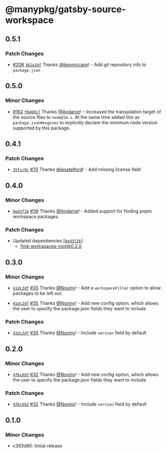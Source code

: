 # @manypkg/gatsby-source-workspace

## 0.5.1

### Patch Changes

- [#208](https://github.com/Thinkmill/manypkg/pull/208) [`361a34f`](https://github.com/Thinkmill/manypkg/commit/361a34faac94f7a954bbe00321647fc99ae76c17) Thanks [@benmccann](https://github.com/benmccann)! - Add git repository info to `package.json`

## 0.5.0

### Minor Changes

- [#162](https://github.com/Thinkmill/manypkg/pull/162) [`f046017`](https://github.com/Thinkmill/manypkg/commit/f046017af2349f0c1bbc5b25224da0ede8ddc2d6) Thanks [@Andarist](https://github.com/Andarist)! - Increased the transpilation target of the source files to `node@14.x`. At the same time added this as `package.json#engines` to explicitly declare the minimum node version supported by this package.

## 0.4.1

### Patch Changes

- [`35fcc9c`](https://github.com/Thinkmill/manypkg/commit/35fcc9cba7ccec6667826da84ed02dff166c50a3) [#70](https://github.com/Thinkmill/manypkg/pull/70) Thanks [@jesstelford](https://github.com/jesstelford)! - Add missing license field

## 0.4.0

### Minor Changes

- [`0ed3f2b`](https://github.com/Thinkmill/manypkg/commit/0ed3f2b55aa01a33654de28c0e5a4249af9872a3) [#39](https://github.com/Thinkmill/manypkg/pull/39) Thanks [@Andarist](https://github.com/Andarist)! - Added support for finding pnpm workspace packages.

### Patch Changes

- Updated dependencies [[`0ed3f2b`](https://github.com/Thinkmill/manypkg/commit/0ed3f2b55aa01a33654de28c0e5a4249af9872a3)]:
  - find-workspaces-root@0.2.0

## 0.3.0

### Minor Changes

- [`41dc2df`](https://github.com/Thinkmill/manypkg/commit/41dc2df8559eca9b5639779227209f61d2d88765) [#35](https://github.com/Thinkmill/manypkg/pull/35) Thanks [@Noviny](https://github.com/Noviny)! - Add a `workspaceFilter` option to allow packages to be left out.

* [`41dc2df`](https://github.com/Thinkmill/manypkg/commit/41dc2df8559eca9b5639779227209f61d2d88765) [#35](https://github.com/Thinkmill/manypkg/pull/35) Thanks [@Noviny](https://github.com/Noviny)! - Add new config option, which allows the user to specify the package.json fields they want to include

### Patch Changes

- [`41dc2df`](https://github.com/Thinkmill/manypkg/commit/41dc2df8559eca9b5639779227209f61d2d88765) [#35](https://github.com/Thinkmill/manypkg/pull/35) Thanks [@Noviny](https://github.com/Noviny)! - Include `version` field by default

## 0.2.0

### Minor Changes

- [`4fbc692`](https://github.com/Thinkmill/manypkg/commit/4fbc6928242bfb26eb8dff1248e92c22cf1671c3) [#32](https://github.com/Thinkmill/manypkg/pull/32) Thanks [@Noviny](https://github.com/Noviny)! - Add new config option, which allows the user to specify the package.json fields they want to include

### Patch Changes

- [`4fbc692`](https://github.com/Thinkmill/manypkg/commit/4fbc6928242bfb26eb8dff1248e92c22cf1671c3) [#32](https://github.com/Thinkmill/manypkg/pull/32) Thanks [@Noviny](https://github.com/Noviny)! - Include `version` field by default

## 0.1.0

### Minor Changes

- c393d90: Initial release
